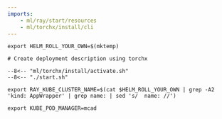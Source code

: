 ```yaml
---
imports:
    - ml/ray/start/resources
    - ml/torchx/install/cli
---
```


```shell
export HELM_ROLL_YOUR_OWN=$(mktemp)
```

```shell
# Create deployment description using torchx

--8<-- "ml/torchx/install/activate.sh"
--8<-- "./start.sh"
```

```shell
export RAY_KUBE_CLUSTER_NAME=$(cat $HELM_ROLL_YOUR_OWN | grep -A2 'kind: AppWrapper' | grep name: | sed 's/  name: //')
```

```shell
export KUBE_POD_MANAGER=mcad
```
